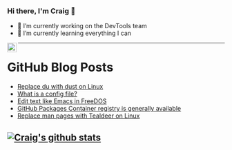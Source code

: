 ### Hi there, I'm Craig 👋

<!--
**CraigTeelFugro/CraigTeelFugro** is a ✨ _special_ ✨ repository because its `README.md` (this file) appears on your GitHub profile.

Here are some ideas to get you started:
-->

- 🔭 I’m currently working on the DevTools team
- 🌱 I’m currently learning everything I can

[<img align="left" alt="Craig Teel | LinkedIn" width="22px" src="https://cdn.jsdelivr.net/npm/simple-icons@v3/icons/linkedin.svg" />][linkedin]

---

# GitHub Blog Posts

<!-- BLOG-POST-LIST:START -->
- [Replace du with dust on Linux](https://opensource.com/article/21/6/dust-linux)
- [What is a config file?](https://opensource.com/article/21/6/what-config-files)
- [Edit text like Emacs in FreeDOS](https://opensource.com/article/21/6/freemacs)
- [GitHub Packages Container registry is generally available](https://github.blog/2021-06-21-github-packages-container-registry-generally-available/)
- [Replace man pages with Tealdeer on Linux](https://opensource.com/article/21/6/tealdeer-linux)
<!-- BLOG-POST-LIST:END -->

## [![Craig's github stats](https://github-readme-stats.vercel.app/api?username=craigteelfugro)](https://github.com/anuraghazra/github-readme-stats)


[linkedin]: https://linkedin.com/in/craig-teel-b8786771
